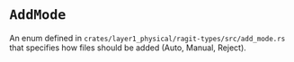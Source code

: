 # `AddMode`

An enum defined in `crates/layer1_physical/ragit-types/src/add_mode.rs` that specifies how files should be added (Auto, Manual, Reject).